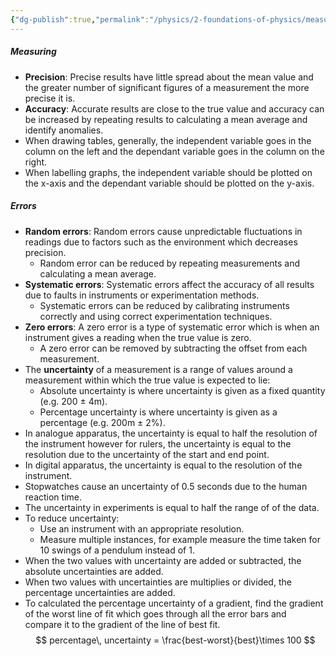 ```yaml
---
{"dg-publish":true,"permalink":"/physics/2-foundations-of-physics/measuring/"}
---
```


##### Measuring
- **Precision**: Precise results have little spread about the mean value and the greater number of significant figures of a measurement the more precise it is.
- **Accuracy**: Accurate results are close to the true value and accuracy can be increased by repeating results to calculating a mean average and identify anomalies.
- When drawing tables, generally, the independent variable goes in the column on the left and the dependant variable goes in the column on the right.
- When labelling graphs, the independent variable should be plotted on the x-axis and the dependant variable should be plotted on the y-axis.

##### Errors
- **Random errors**: Random errors cause unpredictable fluctuations in readings due to factors such as the environment which decreases precision.
	- Random error can be reduced by repeating measurements and calculating a mean average.
- **Systematic errors**: Systematic errors affect the accuracy of all results due to faults in instruments or experimentation methods.
	- Systematic errors can be reduced by calibrating instruments correctly and using correct experimentation techniques.
- **Zero errors**: A zero error is a type of systematic error which is when an instrument gives a reading when the true value is zero.
	- A zero error can be removed by subtracting the offset from each measurement.
- The **uncertainty** of a measurement is a range of values around a measurement within which the true value is expected to lie:
	- Absolute uncertainty is where uncertainty is given as a fixed quantity (e.g. 200 ± 4m).
	- Percentage uncertainty is where uncertainty is given as a percentage (e.g. 200m ± 2%).
- In analogue apparatus, the uncertainty is equal to half the resolution of the instrument however for rulers, the uncertainty is equal to the resolution due to the uncertainty of the start and end point.
- In digital apparatus, the uncertainty is equal to the resolution of the instrument.
- Stopwatches cause an uncertainty of 0.5 seconds due to the human reaction time.
- The uncertainty in experiments is equal to half the range of of the data.
- To reduce uncertainty:
	- Use an instrument with an appropriate resolution.
	- Measure multiple instances, for example measure the time taken for 10 swings of a pendulum instead of 1.
- When the two values with uncertainty are added or subtracted, the absolute uncertainties are added.
- When two values with uncertainties are multiplies or divided, the percentage uncertainties are added.
- To calculated the percentage uncertainty of a gradient, find the gradient of the worst line of fit which goes through all the error bars and compare it to the gradient of the line of best fit.
$$
percentage\, uncertainty = \frac{best-worst}{best}\times 100
$$